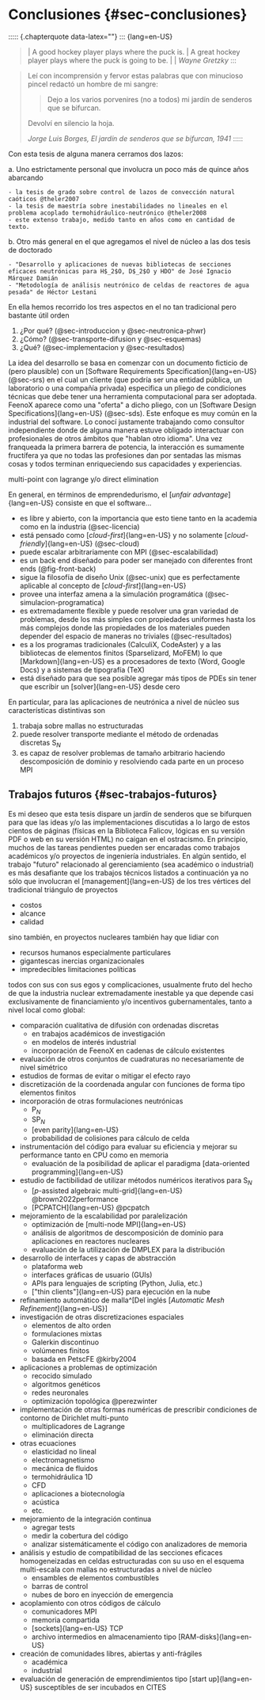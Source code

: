 # Conclusiones {#sec-conclusiones}

::::: {.chapterquote data-latex=""}
::: {lang=en-US}
> | A good hockey player plays where the puck is.
> | A great hockey player plays where the puck is going to be.
> |
> | _Wayne Gretzky_
:::

> Leí con incomprensión y fervor estas palabras que con minucioso pincel redactó un hombre de mi sangre:
>
> > Dejo a los varios porvenires (no a todos) mi jardín de senderos que se bifurcan.
>
> Devolví en silencio la hoja.
>
> _Jorge Luis Borges, El jardín de senderos que se bifurcan, 1941_
:::::


Con esta tesis de alguna manera cerramos dos lazos:

 a. Uno estrictamente personal que involucra un poco más de quince años abarcando
 
    - la tesis de grado sobre control de lazos de convección natural caóticos @theler2007
    - la tesis de maestría sobre inestabilidades no lineales en el problema acoplado termohidráulico-neutrónico @theler2008
    - este extenso trabajo, medido tanto en años como en cantidad de texto.
 
 b. Otro más general en el que agregamos el nivel de núcleo a las dos tesis de doctorado
 
    - "Desarrollo y aplicaciones de nuevas bibliotecas de secciones eficaces neutrónicas para H$_2$O, D$_2$O y HDO" de José Ignacio Márquez Damián
    - "Metodología de análisis neutrónico de celdas de reactores de agua pesada" de Héctor Lestani

En ella hemos recorrido los tres aspectos en el no tan tradicional pero bastante útil orden 

 1. ¿Por qué? (@sec-introduccion y @sec-neutronica-phwr)
 2. ¿Cómo? (@sec-transporte-difusion y @sec-esquemas)
 3. ¿Qué? (@sec-implementacion y @sec-resultados)
 
La idea del desarrollo se basa en comenzar con un documento ficticio de (pero plausible) con un [Software Requirements Specification]{lang=en-US} (@sec-srs) en el cual un cliente (que podría ser una entidad pública, un laboratorio o una compañía privada) especifica un pliego de condiciones técnicas que debe tener una herramienta computacional para ser adoptada.
FeenoX aparece como una "oferta" a dicho pliego, con un [Software Design Specifications]{lang=en-US} (@sec-sds).
Este enfoque es muy común en la industrial del software. Lo conocí justamente trabajando como consultor independiente donde de alguna manera estuve obligado interactuar con profesionales de otros ámbitos que "hablan otro idioma". Una vez franqueada la primera barrera de potencia, la interacción es sumamente fructífera ya que no todas las profesiones dan por sentadas las mismas cosas y todos terminan enriqueciendo sus capacidades y experiencias.

multi-point con lagrange y/o direct elimination

En general, en términos de emprendedurismo, el [_unfair advantage_]{lang=en-US} consiste en que el software...

 * es libre y abierto, con la importancia que esto tiene tanto en la academia como en la industria (@sec-licencia)
 * está pensado como [_cloud-first_]{lang=en-US} y no solamente [_cloud-friendly_]{lang=en-US} (@sec-cloud)
 * puede escalar arbitrariamente con MPI (@sec-escalabilidad)
 * es un back end diseñado para poder ser manejado con diferentes front ends (@fig-front-back)
 * sigue la filosofía de diseño Unix (@sec-unix) que es perfectamente aplicable al concepto de [_cloud-first_]{lang=en-US}
 * provee una interfaz amena a la simulación programática (@sec-simulacion-programatica)
 * es extremadamente flexible y puede resolver una gran variedad de problemas, desde los más simples con propiedades uniformes hasta los más complejos donde las propiedades de los materiales pueden depender del espacio de maneras no triviales (@sec-resultados)
 * es a los programas tradicionales (CalculiX, CodeAster) y a las bibliotecas de elementos finitos (Sparselizard, MoFEM) lo que [Markdown]{lang=en-US} es a procesadores de texto (Word, Google Docs) y a sistemas de tipografía (TeX)
 * está diseñado para que sea posible agregar más tipos de PDEs sin tener que escribir un [solver]{lang=en-US} desde cero
 
En particular, para las aplicaciones de neutrónica a nivel de núcleo sus características distintivas son

 1. trabaja sobre mallas no estructuradas
 2. puede resolver transporte mediante el método de ordenadas discretas S$_N$
 3. es capaz de resolver problemas de tamaño arbitrario haciendo descomposición de dominio y resolviendo cada parte en un proceso MPI
 


## Trabajos futuros {#sec-trabajos-futuros}

Es mi deseo que esta tesis dispare un jardín de senderos que se bifurquen para que las ideas y/o las implementaciones discutidas a lo largo de estos cientos de páginas (físicas en la Biblioteca Falicov, lógicas en su versión PDF o web en su versión HTML) no caigan en el ostracismo. En principio, muchos de las tareas pendientes pueden ser encaradas como trabajos académicos y/o proyectos de ingeniería industriales. En algún sentido, el trabajo "futuro" relacionado al gerenciamiento (sea académico o industrial) es más desafiante que los trabajos técnicos listados a continuación ya no sólo que involucran el [management]{lang=en-US} de los tres vértices del tradicional triángulo de proyectos

 - costos
 - alcance
 - calidad
 
sino también, en proyectos nucleares también hay que lidiar con

 - recursos humanos especialmente particulares
 - gigantescas inercias organizacionales
 - impredecibles limitaciones políticas
  
todos con sus con sus egos y complicaciones, usualmente fruto del hecho de que la industria nuclear extremadamente inestable ya que depende casi exclusivamente de financiamiento y/o incentivos gubernamentales, tanto a nivel local como global:

 * comparación cualitativa de difusión con ordenadas discretas
   - en trabajos académicos de investigación
   - en modelos de interés industrial
   - incorporación de FeenoX en cadenas de cálculo existentes
 * evaluación de otros conjuntos de cuadraturas no necesariamente de nivel simétrico
 * estudios de formas de evitar o mitigar el efecto rayo
 * discretización de la coordenada angular con funciones de forma tipo elementos finitos
 * incorporación de otras formulaciones neutrónicas
   - P$_N$
   - SP$_N$
   - [even parity]{lang=en-US}
   - probabilidad de colisiones para cálculo de celda
 * instrumentación del código para evaluar su eficiencia y mejorar su performance tanto en CPU como en memoria
   - evaluación de la posibilidad de aplicar el paradigma [data-oriented programming]{lang=en-US}
 * estudio de factibilidad de utilizar métodos numéricos iterativos para S$_N$
   - [$p$-assisted algebraic multi-grid]{lang=en-US} @brown2022performance
   - [PCPATCH]{lang=en-US} @pcpatch
 * mejoramiento de la escalabilidad por paralelización
   - optimización de [multi-node MPI]{lang=en-US}
   - análisis de algoritmos de descomposición de dominio para aplicaciones en reactores nucleares
   - evaluación de la utilización de DMPLEX para la distribución
 * desarrollo de interfaces y capas de abstracción
   - plataforma web 
   - interfaces gráficas de usuario (GUIs)
   - APIs para lenguajes de scripting (Python, Julia, etc.)
   - ["thin clients"]{lang=en-US} para ejecución en la nube 
 * refinamiento automático de malla^[Del inglés [*Automatic Mesh Refinement*]{lang=en-US}]
 * investigación de otras discretizaciones espaciales
   - elementos de alto orden
   - formulaciones mixtas
   - Galerkin discontinuo
   - volúmenes finitos
   - basada en PetscFE @kirby2004
 * aplicaciones a problemas de optimización
   - recocido simulado
   - algoritmos genéticos
   - redes neuronales
   - optimización topológica @perezwinter
 * implementación de otras formas numéricas de prescribir condiciones de contorno de Dirichlet multi-punto
   - multiplicadores de Lagrange
   - eliminación directa
 * otras ecuaciones
   - elasticidad no lineal
   - electromagnetismo
   - mecánica de fluidos
   - termohidráulica 1D
   - CFD
   - aplicaciones a biotecnología
   - acústica
   - etc.
 * mejoramiento de la integración continua
   - agregar tests
   - medir la cobertura del código
   - analizar sistemáticamente el código con analizadores de memoria
 * análisis y estudio de compatibilidad de las secciones eficaces homogeneizadas en celdas estructuradas con su uso en el esquema multi-escala con mallas no estructuradas a nivel de núcleo
   - ensambles de elementos combustibles
   - barras de control
   - nubes de boro en inyección de emergencia
 * acoplamiento con otros códigos de cálculo
   - comunicadores MPI 
   - memoria compartida
   - [sockets]{lang=en-US} TCP
   - archivo intermedios en almacenamiento tipo [RAM-disks]{lang=en-US}
 * creación de comunidades libres, abiertas y anti-frágiles
   - académica
   - industrial
 * evaluación de generación de emprendimientos tipo [start up]{lang=en-US} susceptibles de ser incubados en CITES
